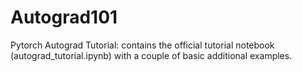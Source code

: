 # Autograd101
Pytorch Autograd Tutorial: contains the official tutorial notebook (autograd_tutorial.ipynb) with a couple of basic additional examples.
